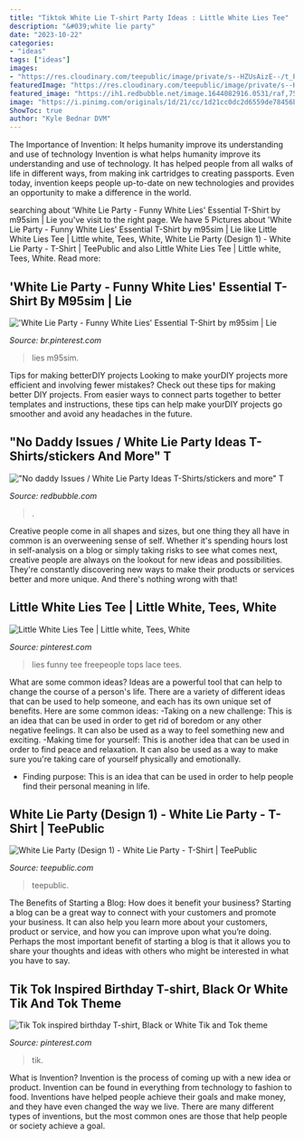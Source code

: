 ```yaml
---
title: "Tiktok White Lie T-shirt Party Ideas : Little White Lies Tee"
description: "&#039;white lie party"
date: "2023-10-22"
categories:
- "ideas"
tags: ["ideas"]
images:
- "https://res.cloudinary.com/teepublic/image/private/s--HZUsAizE--/t_Preview/b_rgb:191919,t_watermark_lock/c_limit,f_auto,h_630,q_90,w_630/v1599934820/production/designs/13964001_0.jpg"
featuredImage: "https://res.cloudinary.com/teepublic/image/private/s--HZUsAizE--/t_Preview/b_rgb:191919,t_watermark_lock/c_limit,f_auto,h_630,q_90,w_630/v1599934820/production/designs/13964001_0.jpg"
featured_image: "https://ih1.redbubble.net/image.1644082916.0531/raf,750x1000,075,t,fafafa:ca443f4786.jpg"
image: "https://i.pinimg.com/originals/1d/21/cc/1d21cc0dc2d6559de78456bdd2a4f0ad.png"
ShowToc: true
author: "Kyle Bednar DVM"
---
```



The Importance of Invention: It helps humanity improve its understanding and use of technology
Invention is what helps humanity improve its understanding and use of technology. It has helped people from all walks of life in different ways, from making ink cartridges to creating passports. Even today, invention keeps people up-to-date on new technologies and provides an opportunity to make a difference in the world.

	

		
searching about &#039;White Lie Party - Funny White Lies&#039; Essential T-Shirt by m95sim | Lie you've visit to the right page. We have 5 Pictures about &#039;White Lie Party - Funny White Lies&#039; Essential T-Shirt by m95sim | Lie like Little White Lies Tee | Little white, Tees, White, White Lie Party (Design 1) - White Lie Party - T-Shirt | TeePublic and also Little White Lies Tee | Little white, Tees, White. Read more:
		
    
## &#039;White Lie Party - Funny White Lies&#039; Essential T-Shirt By M95sim | Lie

<img loading=lazy src="https://i.pinimg.com/originals/1d/21/cc/1d21cc0dc2d6559de78456bdd2a4f0ad.png" onerror="this.onerror=null;this.src='https://tse4.mm.bing.net/th?id=OIP.K0erBSEN0bfoG_q7UP7IHwHaJ4&amp;pid=15.1';" alt="&#039;White Lie Party - Funny White Lies&#039; Essential T-Shirt by m95sim | Lie">

_Source: br.pinterest.com_

>lies m95sim. 

	

Tips for making betterDIY projects
Looking to make yourDIY projects more efficient and involving fewer mistakes? Check out these tips for making better DIY projects. From easier ways to connect parts together to better templates and instructions, these tips can help make yourDIY projects go smoother and avoid any headaches in the future.

    
## &quot;No Daddy Issues / White Lie Party Ideas T-Shirts/stickers And More&quot; T

<img loading=lazy src="https://ih1.redbubble.net/image.1644082916.0531/raf,750x1000,075,t,fafafa:ca443f4786.jpg" onerror="this.onerror=null;this.src='https://tse4.mm.bing.net/th?id=OIP.7H09teKi8cW4UW8RD-ze9AHaJ4&amp;pid=15.1';" alt="&quot;No daddy Issues / White Lie Party Ideas T-Shirts/stickers and more&quot; T">

_Source: redbubble.com_

>. 

	

Creative people come in all shapes and sizes, but one thing they all have in common is an overweening sense of self. Whether it's spending hours lost in self-analysis on a blog or simply taking risks to see what comes next, creative people are always on the lookout for new ideas and possibilities. They're constantly discovering new ways to make their products or services better and more unique. And there's nothing wrong with that!

    
## Little White Lies Tee | Little White, Tees, White

<img loading=lazy src="https://i.pinimg.com/originals/c3/42/0b/c3420b78fea557b0141eeb5eba95dc0e.jpg" onerror="this.onerror=null;this.src='https://tse1.mm.bing.net/th?id=OIP.V2aiQh09_Ja0jb9meLAysAHaLH&amp;pid=15.1';" alt="Little White Lies Tee | Little white, Tees, White">

_Source: pinterest.com_

>lies funny tee freepeople tops lace tees. 

	

What are some common ideas?
Ideas are a powerful tool that can help to change the course of a person's life. There are a variety of different ideas that can be used to help someone, and each has its own unique set of benefits. Here are some common ideas: 
-Taking on a new challenge: This is an idea that can be used in order to get rid of boredom or any other negative feelings. It can also be used as a way to feel something new and exciting. 
-Making time for yourself: This is another idea that can be used in order to find peace and relaxation. It can also be used as a way to make sure you're taking care of yourself physically and emotionally. 
- Finding purpose: This is an idea that can be used in order to help people find their personal meaning in life.

    
## White Lie Party (Design 1) - White Lie Party - T-Shirt | TeePublic

<img loading=lazy src="https://res.cloudinary.com/teepublic/image/private/s--HZUsAizE--/t_Preview/b_rgb:191919,t_watermark_lock/c_limit,f_auto,h_630,q_90,w_630/v1599934820/production/designs/13964001_0.jpg" onerror="this.onerror=null;this.src='https://tse3.mm.bing.net/th?id=OIP.Rhftb-g9XWXrzAvStVXINgHaHa&amp;pid=15.1';" alt="White Lie Party (Design 1) - White Lie Party - T-Shirt | TeePublic">

_Source: teepublic.com_

>teepublic. 

	

The Benefits of Starting a Blog: How does it benefit your business?
Starting a blog can be a great way to connect with your customers and promote your business. It can also help you learn more about your customers, product or service, and how you can improve upon what you’re doing. Perhaps the most important benefit of starting a blog is that it allows you to share your thoughts and ideas with others who might be interested in what you have to say.

    
## Tik Tok Inspired Birthday T-shirt, Black Or White Tik And Tok Theme

<img loading=lazy src="https://i.pinimg.com/736x/f3/07/40/f30740132b44af5d4a0b866c91d956da.jpg" onerror="this.onerror=null;this.src='https://tse2.mm.bing.net/th?id=OIP.iKELJPbgIHhiUFyiAXRvCQHaJ3&amp;pid=15.1';" alt="Tik Tok inspired birthday T-shirt, Black or White Tik and Tok theme">

_Source: pinterest.com_

>tik. 

	

What is Invention?
Invention is the process of coming up with a new idea or product. Invention can be found in everything from technology to fashion to food. Inventions have helped people achieve their goals and make money, and they have even changed the way we live. There are many different types of inventions, but the most common ones are those that help people or society achieve a goal.

